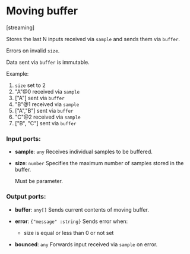 # Moving buffer

[streaming]

Stores the last N inputs received via `sample` and sends them via `buffer`.

Errors on invalid `size`.

Data sent via `buffer` is immutable.

Example:
1. `size` set to 2
2. "A"@0 received via `sample`
3. ["A"] sent via `buffer`
4. "B"@1 received via `sample`
5. ["A","B"] sent via `buffer`
6. "C"@2 received via `sample`
7. ["B", "C"] sent via `buffer`

### Input ports:

* __sample__: `any`
    Receives individual samples to be buffered.



* __size__: `number`
    Specifies the maximum number of samples stored in the buffer.
    
    Must be parameter.



### Output ports:

* __buffer__: `any[]`
    Sends current contents of moving buffer.



* __error__: `{"message" :string}`
    Sends error when:
    * size is equal or less than 0 or not set



* __bounced__: `any`
    Forwards input received via `sample` on error.



